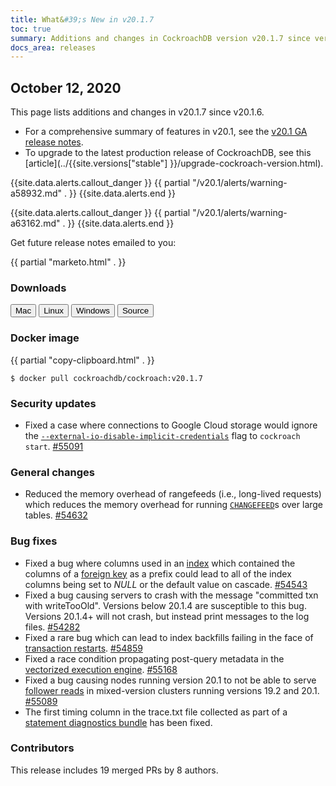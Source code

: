 ```yaml
---
title: What&#39;s New in v20.1.7
toc: true
summary: Additions and changes in CockroachDB version v20.1.7 since version v20.1.6
docs_area: releases 
---
```


## October 12, 2020

This page lists additions and changes in v20.1.7 since v20.1.6.

- For a comprehensive summary of features in v20.1, see the [v20.1 GA release notes](v20.1.0.html).
- To upgrade to the latest production release of CockroachDB, see this [article](../{{site.versions["stable"] }}/upgrade-cockroach-version.html).

{{site.data.alerts.callout_danger }}
{{ partial "/v20.1/alerts/warning-a58932.md" . }}
{{site.data.alerts.end }}

{{site.data.alerts.callout_danger }}
{{ partial "/v20.1/alerts/warning-a63162.md" . }}
{{site.data.alerts.end }}

Get future release notes emailed to you:

{{ partial "marketo.html" . }}

### Downloads

<div id="os-tabs" class="clearfix os-tabs_button-outline-primary">
    <a href="https://binaries.cockroachdb.com/cockroach-v20.1.7.darwin-10.9-amd64.tgz"><button id="mac" data-eventcategory="mac-binary-release-notes">Mac</button></a>
    <a href="https://binaries.cockroachdb.com/cockroach-v20.1.7.linux-amd64.tgz"><button id="linux" data-eventcategory="linux-binary-release-notes">Linux</button></a>
    <a href="https://binaries.cockroachdb.com/cockroach-v20.1.7.windows-6.2-amd64.zip"><button id="windows" data-eventcategory="windows-binary-release-notes">Windows</button></a>
    <a href="https://binaries.cockroachdb.com/cockroach-v20.1.7.src.tgz"><button id="source" data-eventcategory="source-release-notes">Source</button></a>
</div>

### Docker image

{{ partial "copy-clipboard.html" . }}
~~~shell
$ docker pull cockroachdb/cockroach:v20.1.7
~~~

### Security updates

- Fixed a case where connections to Google Cloud storage would ignore the [`--external-io-disable-implicit-credentials`](../v20.1/cockroach-start.html#external-io-disable-implicit-credentials) flag to `cockroach start`. [#55091][#55091]

### General changes

- Reduced the memory overhead of rangefeeds (i.e., long-lived requests) which reduces the memory overhead for running [`CHANGEFEED`](https://www.cockroachlabs.com/docs/v20.2/stream-data-out-of-cockroachdb-using-changefeeds.html)s over large tables. [#54632][#54632]

### Bug fixes

- Fixed a bug where columns used in an [index](../v20.1/indexes.html) which contained the columns of a [foreign key](../v20.1/foreign-key.html) as a prefix could lead to all of the index columns being set to _NULL_ or the default value on cascade. [#54543][#54543]
- Fixed a bug causing servers to crash with the message "committed txn with writeTooOld". Versions below 20.1.4 are susceptible to this bug. Versions 20.1.4+ will not crash, but instead print messages to the log files. [#54282][#54282]
- Fixed a rare bug which can lead to index backfills failing in the face of [transaction restarts](../v20.1/transactions.html#transaction-retries). [#54859][#54859]
- Fixed a race condition propagating post-query metadata in the [vectorized execution engine](../v20.1/vectorized-execution.html). [#55168][#55168]
- Fixed a bug causing nodes running version 20.1 to not be able to serve [follower reads](../v20.1/follower-reads.html) in mixed-version clusters running versions 19.2 and 20.1. [#55089][#55089]
- The first timing column in the trace.txt file collected as part of a [statement diagnostics bundle](../v20.1/explain-analyze.html#debug-option) has been fixed.

### Contributors

This release includes 19 merged PRs by 8 authors.

[#54282]: https://github.com/cockroachdb/cockroach/pull/54282
[#54543]: https://github.com/cockroachdb/cockroach/pull/54543
[#54632]: https://github.com/cockroachdb/cockroach/pull/54632
[#54859]: https://github.com/cockroachdb/cockroach/pull/54859
[#55089]: https://github.com/cockroachdb/cockroach/pull/55089
[#55091]: https://github.com/cockroachdb/cockroach/pull/55091
[#55168]: https://github.com/cockroachdb/cockroach/pull/55168

